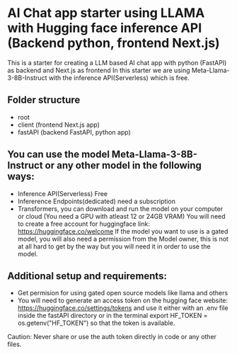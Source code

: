# AI Chat app starter using LLAMA with Hugging face inference API (Backend python, frontend Next.js)

This is a starter for creating a LLM based AI chat app with python (FastAPI) as backend and Next.js as frontend
In this starter we are using Meta-Llama-3-8B-Instruct with the inference API(Serverless) which is free.

## Folder structure

- root
- client (frontend Next.js app)
- fastAPI (backend FastAPI, python app)

## You can use the model Meta-Llama-3-8B-Instruct or any other model in the following ways:

- Inference API(Serverless) Free
- Infererence Endpoints(dedicated) need a subscription
- Transformers, you can download and run the model on your computer or cloud (You need a GPU with atleast 12 or 24GB VRAM)
  You will need to create a free account for huggingface link: https://huggingface.co/welcome
  If the model you want to use is a gated model, you will also need a permission from the Model owner, this is not at all hard to get by the way
  but you will need it in order to use the model.

## Additional setup and requirements:

- Get permision for using gated open source models like llama and others
- You will need to generate an access token on the hugging face website: https://huggingface.co/settings/tokens and use it
  either with an .env file inside the fastAPI directory or in the terminal export HF_TOKEN = os.getenv("HF_TOKEN") so that the token is available.

Caution: Never share or use the auth token directly in code or any other files.
